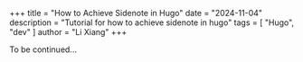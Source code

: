 +++
title = "How to Achieve Sidenote in Hugo"
date = "2024-11-04"
description = "Tutorial for how to achieve sidenote in hugo"
tags = [
    "Hugo",
    "dev"
]
author = "Li Xiang"
+++

To be continued...